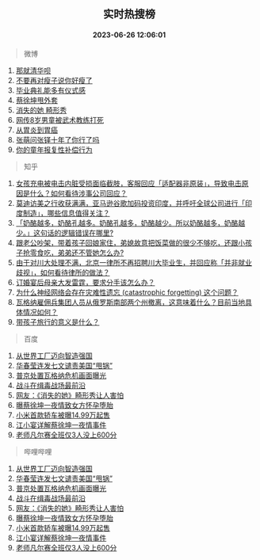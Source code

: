 <div align="center"><h2>实时热搜榜</h2><h4>2023-06-26 12:06:01</h4></div>

> 微博  

1. [那就清华呗](https://s.weibo.com/weibo?q=%23%E9%82%A3%E5%B0%B1%E6%B8%85%E5%8D%8E%E5%91%97%23&t=31&band_rank=1&Refer=top)<br />
2. [不要再对瘦子说你好瘦了](https://s.weibo.com/weibo?q=%23%E4%B8%8D%E8%A6%81%E5%86%8D%E5%AF%B9%E7%98%A6%E5%AD%90%E8%AF%B4%E4%BD%A0%E5%A5%BD%E7%98%A6%E4%BA%86%23&t=31&band_rank=2&Refer=top)<br />
3. [毕业典礼能多有仪式感](https://s.weibo.com/weibo?q=%23%E6%AF%95%E4%B8%9A%E5%85%B8%E7%A4%BC%E8%83%BD%E5%A4%9A%E6%9C%89%E4%BB%AA%E5%BC%8F%E6%84%9F%23&t=31&band_rank=3&Refer=top)<br />
4. [蔡徐坤甩外套](https://s.weibo.com/weibo?q=%23%E8%94%A1%E5%BE%90%E5%9D%A4%E7%94%A9%E5%A4%96%E5%A5%97%23&t=31&band_rank=4&Refer=top)<br />
5. [消失的她 畸形秀](https://s.weibo.com/weibo?q=%E6%B6%88%E5%A4%B1%E7%9A%84%E5%A5%B9%20%E7%95%B8%E5%BD%A2%E7%A7%80&t=31&band_rank=5&Refer=top)<br />
6. [网传8岁男童被武术教练打死](https://s.weibo.com/weibo?q=%23%E7%BD%91%E4%BC%A08%E5%B2%81%E7%94%B7%E7%AB%A5%E8%A2%AB%E6%AD%A6%E6%9C%AF%E6%95%99%E7%BB%83%E6%89%93%E6%AD%BB%23&t=31&band_rank=6&Refer=top)<br />
7. [从胃炎到胃癌](https://s.weibo.com/weibo?q=%E4%BB%8E%E8%83%83%E7%82%8E%E5%88%B0%E8%83%83%E7%99%8C&t=31&band_rank=7&Refer=top)<br />
8. [张萌问张铎十年了你行了吗](https://s.weibo.com/weibo?q=%23%E5%BC%A0%E8%90%8C%E9%97%AE%E5%BC%A0%E9%93%8E%E5%8D%81%E5%B9%B4%E4%BA%86%E4%BD%A0%E8%A1%8C%E4%BA%86%E5%90%97%23&t=31&band_rank=8&Refer=top)<br />
9. [你的童年报复性补偿行为](https://s.weibo.com/weibo?q=%23%E4%BD%A0%E7%9A%84%E7%AB%A5%E5%B9%B4%E6%8A%A5%E5%A4%8D%E6%80%A7%E8%A1%A5%E5%81%BF%E8%A1%8C%E4%B8%BA%23&t=31&band_rank=9&Refer=top)<br />

> 知乎  

1. [女孩充电被电击内脏受损面临截肢，客服回应「适配器非原装」，导致电击原因是什么？如何看待涉事公司回应？](https://www.zhihu.com/question/608412173)<br />
2. [莫迪访美之行收获满满，亚马逊谷歌加码投资印度，并呼吁全球公司进行「印度制造」，哪些信息值得关注？](https://www.zhihu.com/question/608567391)<br />
3. [「奶酪越多，奶酪孔越多。奶酪孔越多，奶酪越少。所以奶酪越多，奶酪越少。」这句话的逻辑错误在哪里?](https://www.zhihu.com/question/526941332)<br />
4. [跟老公吵架，带着孩子回娘家住，弟媳故意把饭菜做的很少不够吃，还跟小孩子抢零食吃，弟弟还不管她怎么办?](https://www.zhihu.com/question/607614275)<br />
5. [由于对川大处理不满，北京一律所不再招聘川大毕业生，并回应称「并非就业歧视」，如何看待律所的做法？](https://www.zhihu.com/question/608664630)<br />
6. [订婚宴后母亲大发雷霆，要求分手该怎么办？](https://www.zhihu.com/question/608274088)<br />
7. [为什么神经网络会存在灾难性遗忘 (catastrophic forgetting) 这个问题？](https://www.zhihu.com/question/265056068)<br />
8. [瓦格纳雇佣兵集团人员从俄罗斯南部两个州撤离，这意味着什么？目前当地具体情况如何？](https://www.zhihu.com/question/608666410)<br />
9. [带孩子旅行的意义是什么？](https://www.zhihu.com/question/605197179)<br />

> 百度  

1. [从世界工厂迈向智造强国](https://www.baidu.com/s?wd=%E4%BB%8E%E4%B8%96%E7%95%8C%E5%B7%A5%E5%8E%82%E8%BF%88%E5%90%91%E6%99%BA%E9%80%A0%E5%BC%BA%E5%9B%BD&sa=fyb_news&rsv_dl=fyb_news)<br />
2. [华春莹连发七文谴责美国“甩锅”](https://www.baidu.com/s?wd=%E5%8D%8E%E6%98%A5%E8%8E%B9%E8%BF%9E%E5%8F%91%E4%B8%83%E6%96%87%E8%B0%B4%E8%B4%A3%E7%BE%8E%E5%9B%BD%E2%80%9C%E7%94%A9%E9%94%85%E2%80%9D&sa=fyb_news&rsv_dl=fyb_news)<br />
3. [普京处置瓦格纳危机画面曝光](https://www.baidu.com/s?wd=%E6%99%AE%E4%BA%AC%E5%A4%84%E7%BD%AE%E7%93%A6%E6%A0%BC%E7%BA%B3%E5%8D%B1%E6%9C%BA%E7%94%BB%E9%9D%A2%E6%9B%9D%E5%85%89&sa=fyb_news&rsv_dl=fyb_news)<br />
4. [战斗在缉毒战场最前沿](https://www.baidu.com/s?wd=%E6%88%98%E6%96%97%E5%9C%A8%E7%BC%89%E6%AF%92%E6%88%98%E5%9C%BA%E6%9C%80%E5%89%8D%E6%B2%BF&sa=fyb_news&rsv_dl=fyb_news)<br />
5. [网友：《消失的她》畸形秀让人害怕](https://www.baidu.com/s?wd=%E7%BD%91%E5%8F%8B%EF%BC%9A%E3%80%8A%E6%B6%88%E5%A4%B1%E7%9A%84%E5%A5%B9%E3%80%8B%E7%95%B8%E5%BD%A2%E7%A7%80%E8%AE%A9%E4%BA%BA%E5%AE%B3%E6%80%95&sa=fyb_news&rsv_dl=fyb_news)<br />
6. [曝蔡徐坤一夜情致女方怀孕堕胎](https://www.baidu.com/s?wd=%E6%9B%9D%E8%94%A1%E5%BE%90%E5%9D%A4%E4%B8%80%E5%A4%9C%E6%83%85%E8%87%B4%E5%A5%B3%E6%96%B9%E6%80%80%E5%AD%95%E5%A0%95%E8%83%8E&sa=fyb_news&rsv_dl=fyb_news)<br />
7. [小米首款轿车被曝14.99万起售](https://www.baidu.com/s?wd=%E5%B0%8F%E7%B1%B3%E9%A6%96%E6%AC%BE%E8%BD%BF%E8%BD%A6%E8%A2%AB%E6%9B%9D14.99%E4%B8%87%E8%B5%B7%E5%94%AE&sa=fyb_news&rsv_dl=fyb_news)<br />
8. [江小宴详解蔡徐坤一夜情事件](https://www.baidu.com/s?wd=%E6%B1%9F%E5%B0%8F%E5%AE%B4%E8%AF%A6%E8%A7%A3%E8%94%A1%E5%BE%90%E5%9D%A4%E4%B8%80%E5%A4%9C%E6%83%85%E4%BA%8B%E4%BB%B6&sa=fyb_news&rsv_dl=fyb_news)<br />
9. [老师凡尔赛全班仅3人没上600分](https://www.baidu.com/s?wd=%E8%80%81%E5%B8%88%E5%87%A1%E5%B0%94%E8%B5%9B%E5%85%A8%E7%8F%AD%E4%BB%853%E4%BA%BA%E6%B2%A1%E4%B8%8A600%E5%88%86&sa=fyb_news&rsv_dl=fyb_news)<br />

> 哔哩哔哩  

1. [从世界工厂迈向智造强国](https://www.baidu.com/s?wd=%E4%BB%8E%E4%B8%96%E7%95%8C%E5%B7%A5%E5%8E%82%E8%BF%88%E5%90%91%E6%99%BA%E9%80%A0%E5%BC%BA%E5%9B%BD&sa=fyb_news&rsv_dl=fyb_news)<br />
2. [华春莹连发七文谴责美国“甩锅”](https://www.baidu.com/s?wd=%E5%8D%8E%E6%98%A5%E8%8E%B9%E8%BF%9E%E5%8F%91%E4%B8%83%E6%96%87%E8%B0%B4%E8%B4%A3%E7%BE%8E%E5%9B%BD%E2%80%9C%E7%94%A9%E9%94%85%E2%80%9D&sa=fyb_news&rsv_dl=fyb_news)<br />
3. [普京处置瓦格纳危机画面曝光](https://www.baidu.com/s?wd=%E6%99%AE%E4%BA%AC%E5%A4%84%E7%BD%AE%E7%93%A6%E6%A0%BC%E7%BA%B3%E5%8D%B1%E6%9C%BA%E7%94%BB%E9%9D%A2%E6%9B%9D%E5%85%89&sa=fyb_news&rsv_dl=fyb_news)<br />
4. [战斗在缉毒战场最前沿](https://www.baidu.com/s?wd=%E6%88%98%E6%96%97%E5%9C%A8%E7%BC%89%E6%AF%92%E6%88%98%E5%9C%BA%E6%9C%80%E5%89%8D%E6%B2%BF&sa=fyb_news&rsv_dl=fyb_news)<br />
5. [网友：《消失的她》畸形秀让人害怕](https://www.baidu.com/s?wd=%E7%BD%91%E5%8F%8B%EF%BC%9A%E3%80%8A%E6%B6%88%E5%A4%B1%E7%9A%84%E5%A5%B9%E3%80%8B%E7%95%B8%E5%BD%A2%E7%A7%80%E8%AE%A9%E4%BA%BA%E5%AE%B3%E6%80%95&sa=fyb_news&rsv_dl=fyb_news)<br />
6. [曝蔡徐坤一夜情致女方怀孕堕胎](https://www.baidu.com/s?wd=%E6%9B%9D%E8%94%A1%E5%BE%90%E5%9D%A4%E4%B8%80%E5%A4%9C%E6%83%85%E8%87%B4%E5%A5%B3%E6%96%B9%E6%80%80%E5%AD%95%E5%A0%95%E8%83%8E&sa=fyb_news&rsv_dl=fyb_news)<br />
7. [小米首款轿车被曝14.99万起售](https://www.baidu.com/s?wd=%E5%B0%8F%E7%B1%B3%E9%A6%96%E6%AC%BE%E8%BD%BF%E8%BD%A6%E8%A2%AB%E6%9B%9D14.99%E4%B8%87%E8%B5%B7%E5%94%AE&sa=fyb_news&rsv_dl=fyb_news)<br />
8. [江小宴详解蔡徐坤一夜情事件](https://www.baidu.com/s?wd=%E6%B1%9F%E5%B0%8F%E5%AE%B4%E8%AF%A6%E8%A7%A3%E8%94%A1%E5%BE%90%E5%9D%A4%E4%B8%80%E5%A4%9C%E6%83%85%E4%BA%8B%E4%BB%B6&sa=fyb_news&rsv_dl=fyb_news)<br />
9. [老师凡尔赛全班仅3人没上600分](https://www.baidu.com/s?wd=%E8%80%81%E5%B8%88%E5%87%A1%E5%B0%94%E8%B5%9B%E5%85%A8%E7%8F%AD%E4%BB%853%E4%BA%BA%E6%B2%A1%E4%B8%8A600%E5%88%86&sa=fyb_news&rsv_dl=fyb_news)<br />
